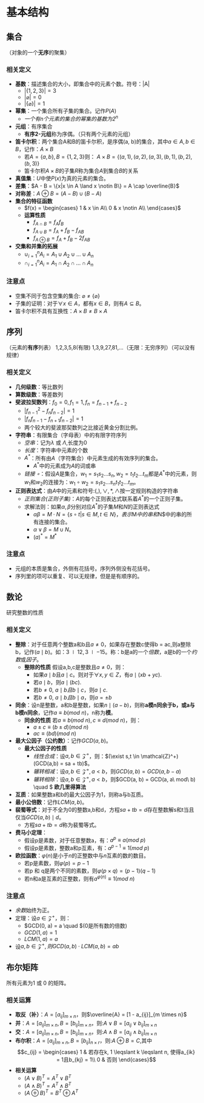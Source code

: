 # **基本结构**

## **集合**
（对象的一个**无序**的聚集）

### 相关定义
- **基数**：描述集合的大小，即集合中的元素个数。符号：|A|
  - $| \{1, 2, 3\} | = 3$
  - $| \varnothing | = 0$
  - $| \{\varnothing\} |= 1$
- **幂集**：一个集合所有子集的集合。记作$P(A)$
  - *一个有n个元素的集合的幂集的基数为$2^n$*
- **元组**：有序集合
  - **有序2-元组**称为序偶。（只有两个元素的元组）
- **笛卡尔积**：两个集合A和B的笛卡尔积，是序偶(a, b)的集合，其中$a \in A, b \in B$，记作：$A \times B$
  - 若$A = \{a,b\}, B = \{1,2,3\}$则：
    $A \times B = \{(a,1), (a,2), (a,3), (b,1), (b,2), (b,3)\}$
  - 笛卡尔积$A \times B$的子集$R$称为集合$A$到集合$B$的关系
- **真值集**：$U$中使$P(x)$为真的元素的集合。
- **差集**：$A - B = \{x|x \in A \land x \notin B\} = A \cap \overline{B}$
- **对称差**：$A \oplus B = (A - B) \cup (B - A)$
- **集合的特征函数** 
  - $f(x) = 
    \begin{cases}
    1 & x \in A\\
    0 & x \notin A\\
    \end{cases}$
  - **运算性质**
    - $f_{A \cap B} = f_A f_B$
    - $f_{A \cup B} = f_A + f_B - f_{AB}$
    - $f_{A \oplus B} = f_A + f_B - 2f_{AB}$
- **交集和并集的拓展**
  - $\cup ^n_{i = 1} A_i = A_1 \cup A_2 \cup \dots \cup A_n$
  - $\cap ^n_{i = 1} A_i = A_1 \cap A_2 \cap \dots \cap A_n$
### 注意点
- 空集不同于包含空集的集合: $\varnothing \not ={\{\varnothing\}}$
- 子集的证明：对于$\forall x \in A$，都有$x \in B$，则有$A \subseteq B$。
- 笛卡尔积不具有互换性：$A \times B \not ={B \times A}$

## **序列**
（元素的**有序**列表）
1,2,3,5,8(有限)
1,3,9,27,81,$\dots$（无限：无穷序列）（可以没有规律）
### 相关定义
- **几何级数**：等比数列
- **算数级数**：等差数列
- **斐波拉契数列**：$f_0 = 0, f_1 = 1, f_n = f_{n-1}+f_{n-2}$
  - $|f_{n-1}^2 - f_n f_{n-2}|= 1$
  - $|f_{n}f_{n-1} - f_{n+1}f_{n-2}| = 1$
  - 两个较大的斐波那契数列之比接近黄金分割比例。
- **字符串**：有限集合（字母表）中的有限字符序列
  - *空串*：记为$\lambda$ 或 $\Lambda$,长度为0
  - *长度*：字符串中元素的个数
  - *$A^*$*：所有由$A$（字符集合）中元素生成的有效序列的集合。
    - $A^*$中的元素成为$A$的词或串
  - *链接 $\circ$*：假设$A$是集合，$w_1 = s_1s_2\dots s_n, w_2 = t_1t_2 \dots t_m$都是$A^*$中的元素，则$w_1$和$w_2$的连接为：$w_1 \circ w_2 = s_1s_2\dots s_nt_1t_2 \dots t_m$。
- **正则表达式**：由$A$中的元素和符号:$(,),\lor,*,\land$按一定规则构造的字符串
  - *正则集合(正则子集)*：$A$的每个正则表达式联系着$A^*$的一个正则子集。
  - 求解法则：如果$\alpha, \beta$分别对应$A^*$的子集$M$和$N$的正则表达式
    - $\alpha\beta = M \cdot N = \{s \circ t|s \in M, t \in N\}，表示$M$中的串和$N$中的串的所有连接的集合。
    - $\alpha \lor \beta = M \cup N$。
    - $(a)^* = M^*$
### 注意点
- 元组的本质是集合，外侧有花括号。序列外侧没有花括号。
- 序列里的项可以重复、可以无规律，但是是有顺序的。

## 数论
研究整数的性质

### 相关定义
- **整除**：对于任意两个整数a和b且$a \neq 0$，如果存在整数c使得b = ac,则a整除b，记作$(a \mid b)$。如：$3 \mid 12, 3 \mid -15$。称：b是a的一个*倍数*，a是b的一个*约数*或*因子*。
  - **整除的性质** 假设a,b,c是整数且$a \neq 0$，则：
    - 如果$a \mid b$且$a \mid c$。则对于$\forall x,y \in Z$，有$a \mid (xb + yc)$.
    - 若$a \mid b$，则$a \mid (bc)$.
    - 若$b \neq 0$, $a \mid b 且 b \mid c$，则$a \mid c$.
    - 若$b \neq 0$, $a \mid b 且 b \mid a$，则$a = \pm b$
- **同余**：设n是整数，a和b是整数，如果$n \mid (a-b)$，则称**a模n同余于b，或a与b模n同余**，记作$a \equiv b(mod\ n)$，n称为**模**。
  - **同余的性质** 若$a \equiv b(mod\ n), c \equiv d(mod\ n)$，则：
    - $a \pm c \equiv (b \pm d)(mod\ n)$
    - $ac \equiv (bd)(mod\ n)$
- **最大公因子（公约数）**：记作$GCD(a,b)$。
  - **最大公因子的性质**
    - *线性合成*：设$a, b \in \mathcal{Z}^+$，则：$(\exist s,t \in \mathcal{Z}^+)(GCD(a,b) = sa + tb)$。
    - *辗转相减*：设$a, b \in \mathcal{Z}^+, a < b$，则$GCD(a,b) = GCD(a, b - a)$
    - *辗转相除*：设$a, b \in \mathcal{Z}^+, a < b$，则$GCD(a, b) = GCD(a, a\ mod\ b) \quad $ **欧几里得算法**
- **互质**：如果整数a和b的最大公因子为1，则称a与b互质。
- **最小公倍数**：记作$LCM(a,b)$。
- **裴蜀等式**：对于不全为0的整数a,b和d，方程$sa+tb=d$存在整数解s和t当且仅当$GCD(a,b) \mid d$。
  - 方程$sa+tb = d$称为裴蜀等式。
- **费马小定理**：
  - 假设p是素数，对于任意整数a，有：$a^p \equiv a(mod\ p)$
  - 假设p是素数，整数a和p互素，有：$a^{p - 1} \equiv 1 (mod\ p)$
- **欧拉函数**：$\varphi(n)$是小于$n$的正整数中与$n$互素的数的数目。
  - 若p是素数，则$\varphi(p) = p - 1$
  - 若p 和 q是两个不同的素数，则$\varphi(p \times q) = (p - 1)(q - 1)$
  - 若n和a是互素的正整数，则有$a^{\varphi(n)} \equiv 1 (mod\ n)$

### 注意点
- *余数*始终为正。
- 定理：设$a \in \mathcal{Z}^+$，则：
  - $GCD(0, a) = a \quad $(0是所有数的倍数)
  - $GCD(1, a) = 1$
  - $LCM(1, a) = a$
- 设$a, b \in \mathcal{Z}^+, 则GCD(a,b) \cdot LCM(a,b) = ab$

## 布尔矩阵
所有元素为1 或 0 的矩阵。

### 相关运算
- **取反（补）**：$A = [a_{ij}]_{m \times n}$，则$\overline{A} = [1 - a_{ij}]_{m \times n}$
- **并**：$A = [a_{ij}]_{m\times n}, B = [b_{ij}]_{m \times n}$，则:$A \lor B = [a_{ij} \lor b_{ij}]_{m \times n}$
- **交**：$A = [a_{ij}]_{m\times n}, B = [b_{ij}]_{m \times n}$，则:$A \land B = [a_{ij} \land b_{ij}]_{m \times n}$
- **布尔积**：$A = [a_{ij}]_{m\times n}, B = [b_{ij}]_{n \times r}$，则:$A \oplus B = C$,其中
$$c_{ij} = 
\begin{cases}
1 & 若存在k, 1 \leqslant k \leqslant n, 使得a_{ik} = 1且b_{kj} = 1\\ 
0 & 否则
\end{cases}$$
- **相关运算**
  - $(A \lor B)^T = A^T \lor B^T$
  - $(A \land B)^T = A^T \land B^T$
  - $(A \oplus B)^T = B^T \oplus A^T$